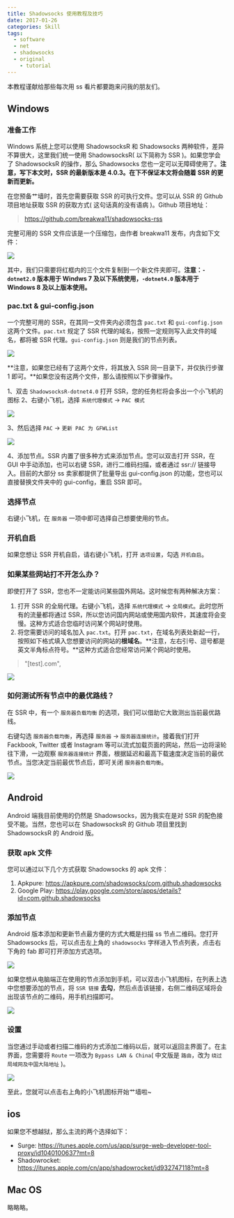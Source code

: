 ```yaml
---
title: Shadowsocks 使用教程及技巧
date: 2017-01-26
categories: Skill
tags:
  - software
  - net
  - shadowsocks
  - original
	- tutorial
---
```


本教程谨献给那些每次用 ss 看片都要跑来问我的朋友们。

## Windows

### 准备工作

Windows 系统上您可以使用 ShadowsocksR 和 Shadowsocks 两种软件，差异不算很大，这里我们统一使用 ShadowsocksR( 以下简称为 SSR )。如果您学会了 ShadowsocksR 的操作，那么 Shadowsocks 您也一定可以无障碍使用了。**注意，写下本文时，SSR 的最新版本是 4.0.3。在下不保证本文将会随着 SSR 的更新而更新。**

在您预备艹墙时，首先您需要获取 SSR 的可执行文件。您可以从 SSR 的 Github 项目地址获取 SSR 的获取方式( 这句话真的没有语病 )。Github 项目地址：

> https://github.com/breakwa11/shadowsocks-rss

完整可用的 SSR 文件应该是一个压缩包，由作者 breakwa11 发布，内含如下文件：

![](http://oi0t0q67c.bkt.clouddn.com/blog_skill/SSGuide_1.png)

其中，我们只需要将红框内的三个文件复制到一个新文件夹即可。**注意：`-dotnet2.0` 版本用于 Windws 7 及以下系统使用，`-dotnet4.0` 版本用于 Windows 8 及以上版本使用。**

### pac.txt & gui-config.json

一个完整可用的 SSR，在其同一文件夹内必须包含 `pac.txt` 和 `gui-config.json` 这两个文件。`pac.txt` 规定了 SSR 代理的域名，按照一定规则写入此文件的域名，都将被 SSR 代理。`gui-config.json` 则是我们的节点列表。

![](http://oi0t0q67c.bkt.clouddn.com/blog_skill/SSGuide_2.png)

**注意，如果您已经有了这两个文件，将其放入 SSR 同一目录下，并仅执行步骤 1 即可。**如果您没有这两个文件，那么请按照以下步骤操作。

1、双击 `ShadowsocksR-dotnet4.0` 打开 SSR，您的任务栏将会多出一个小飞机的图标
2、右键小飞机，选择 `系统代理模式` -> `PAC 模式`

![](http://oi0t0q67c.bkt.clouddn.com/blog_skill/SSGuide_3.png)

3、然后选择 `PAC` -> `更新 PAC 为 GFWList`

![](http://oi0t0q67c.bkt.clouddn.com/blog_skill/SSGuide_4.png)

4、添加节点。SSR 内置了很多种方式来添加节点。您可以双击打开 SSR，在 GUI 中手动添加，也可以右键 SSR，进行二维码扫描，或者通过 ssr:// 链接导入。目前的大部分 ss 卖家都提供了批量导出 gui-config.json 的功能，您也可以直接替换文件夹中的 gui-config，重启 SSR 即可。

### 选择节点

右键小飞机，在 `服务器` 一项中即可选择自己想要使用的节点。

### 开机自启

如果您想让 SSR 开机自启，请右键小飞机，打开 `选项设置`，勾选 `开机自启`。

### 如果某些网站打不开怎么办？

即使打开了 SSR，您也不一定能访问某些国外网站。这时候您有两种解决方案：

1. 打开 SSR 的全局代理。右键小飞机，选择 `系统代理模式` -> `全局模式`。此时您所有的流量都将通过 SSR，所以您访问国内网站或使用国内软件，其速度将会变慢。这种方式适合您临时访问某个网站时使用。
2. 将您需要访问的域名加入 `pac.txt`。打开 `pac.txt`，在域名列表处新起一行，按照如下格式填入您想要访问的网站的**根域名**。**注意，左右引号、逗号都是英文半角标点符号。**这种方式适合您经常访问某个网站时使用。

  > "[test].com",

![](http://oi0t0q67c.bkt.clouddn.com/blog_skill/SSGuide_5.png)


### 如何测试所有节点中的最优路线？

在 SSR 中，有一个 `服务器负载均衡` 的选项，我们可以借助它大致测出当前最优路线。

右键勾选 `服务器负载均衡`，再选择 `服务器` -> `服务器连接统计`。接着我们打开 Fackbook, Twitter 或者 Instagram 等可以流式加载页面的网站，然后一边将滚轮往下滑，一边观察 `服务器连接统计` 界面，根据延迟和最高下载速度决定当前的最优节点。当您决定当前最优节点后，即可关闭 `服务器负载均衡`。

![](http://oi0t0q67c.bkt.clouddn.com/blog_skill/SSGuide_6.png)

## Android

Android 端我目前使用的仍然是 Shadowsocks，因为我实在是对 SSR 的配色接受不能。当然，您也可以在 ShadowsocksR 的 Github 项目里找到 ShadowsocksR 的 Android 版。

### 获取 apk 文件

您可以通过以下几个方式获取 Shadowsocks 的 apk 文件：

1. Apkpure: <https://apkpure.com/shadowsocks/com.github.shadowsocks>
2. Google Play: <https://play.google.com/store/apps/details?id=com.github.shadowsocks>

### 添加节点

Android 版本添加和更新节点最方便的方式大概是扫描 ss 节点二维码。您打开 Shadowsocks 后，可以点击左上角的 `shadowsocks` 字样进入节点列表，点击右下角的 fab 即可打开添加方式选项。

![](http://oi0t0q67c.bkt.clouddn.com/blog_skill/SSGuide_7.png)

如果您想从电脑端正在使用的节点添加到手机，可以双击小飞机图标，在列表上选中您想要添加的节点，将 `SSR 链接` **去勾**，然后点击该链接，右侧二维码区域将会出现该节点的二维码，用手机扫描即可。

![](http://oi0t0q67c.bkt.clouddn.com/blog_skill/SSGuide_8.png)

### 设置

当您通过手动或者扫描二维码的方式添加二维码以后，就可以返回主界面了。在主界面，您需要将 `Route` 一项改为 `Bypass LAN & China`( 中文版是 `路由`，改为 `绕过局域网及中国大陆地址` )。

![](http://oi0t0q67c.bkt.clouddn.com/blog_skill/SSGuide_9.png)

至此，您就可以点击右上角的小飞机图标开始艹墙啦~

## ios

如果您不想越狱，那么主流的两个选择如下：

- Surge: <https://itunes.apple.com/us/app/surge-web-developer-tool-proxy/id1040100637?mt=8>
- Shadowrocket: <https://itunes.apple.com/cn/app/shadowrocket/id932747118?mt=8>

## Mac OS

略略略。
